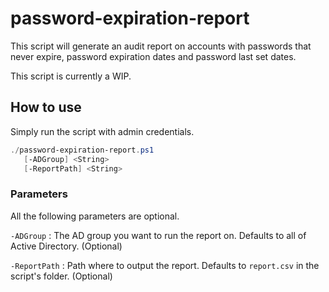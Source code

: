 # password-expiration-report

This script will generate an audit report on accounts with passwords that never expire, password expiration dates and password last set dates. 

This script is currently a WIP.

## How to use

Simply run the script with admin credentials.

```PowerShell
./password-expiration-report.ps1
   [-ADGroup] <String>
   [-ReportPath] <String>
```

### Parameters
All the following parameters are optional.

`-ADGroup` : The AD group you want to run the report on. Defaults to all of Active Directory. (Optional)

`-ReportPath` : Path where to output the report. Defaults to `report.csv` in the script's folder. (Optional)

